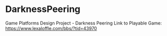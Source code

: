 # DarknessPeering

Game Platforms Design Project - Darkness Peering
Link to Playable Game: https://www.lexaloffle.com/bbs/?tid=43970
